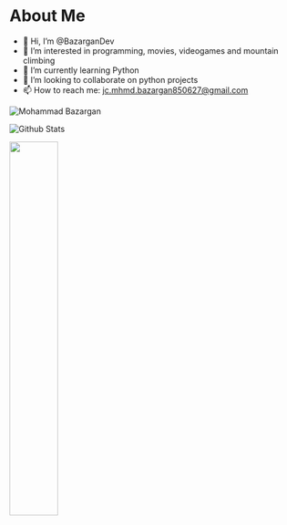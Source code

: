 # About Me

- 👋 Hi, I’m @BazarganDev
- 👀 I’m interested in programming, movies, videogames and mountain climbing
- 🌱 I’m currently learning Python
- 💞️ I’m looking to collaborate on python projects
- 📫 How to reach me: jc.mhmd.bazargan850627@gmail.com

<img height="auto" src="https://github-readme-streak-stats.herokuapp.com/?user=BazarganDev&theme=dark&show_icons=true&ring=00bfbf&fire=00bfbf&currStreakLabel=00bfbf" alt="Mohammad Bazargan" />

![Github Stats](https://github-readme-stats.vercel.app/api?username=BazarganDev&theme=dark&show_icons=true&count_private=true)

<img width="41%" height="auto" src="https://github-readme-stats.vercel.app/api/top-langs/?username=BazarganDev&theme=dark&show_icons=true&layout=compact&title_color=00bfbf&text_color=00bfbf&bg_color=0d1117" />
